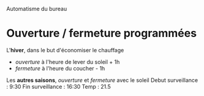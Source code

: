 Automatisme du bureau

# Ouverture / fermeture programmées

L'**hiver**, dans le but d'économiser le chauffage
- *ouverture* à l'heure de lever du soleil + 1h 
- *fermeture* à l'heure du coucher - 1h

Les **autres saisons**, *ouverture* et *fermeture* avec le soleil
Debut surveillance : 9:30
Fin surveillance : 16:30
Temp : 21.5


